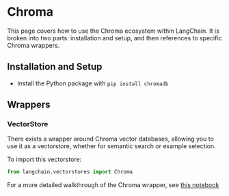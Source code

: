 # Chroma

This page covers how to use the Chroma ecosystem within LangChain.
It is broken into two parts: installation and setup, and then references to specific Chroma wrappers.

## Installation and Setup
- Install the Python package with `pip install chromadb`
## Wrappers

### VectorStore

There exists a wrapper around Chroma vector databases, allowing you to use it as a vectorstore,
whether for semantic search or example selection.

To import this vectorstore:
```python
from langchain.vectorstores import Chroma
```

For a more detailed walkthrough of the Chroma wrapper, see [this notebook](../modules/indexes/examples/vectorstores.ipynb)
